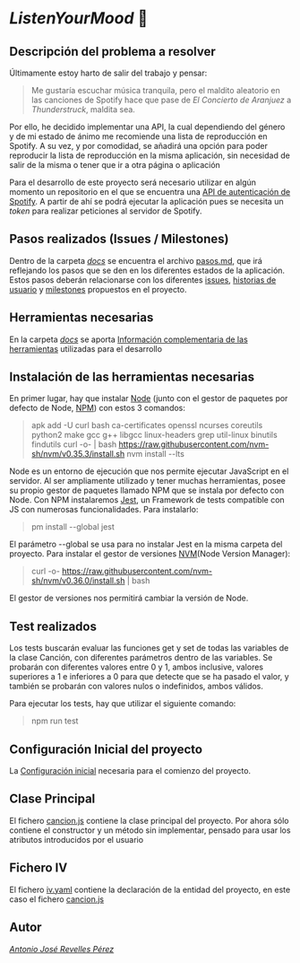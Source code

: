 # *ListenYourMood* :musical_note:

## Descripción del problema a resolver
Últimamente estoy harto de salir del trabajo y pensar:
  > Me gustaría escuchar música tranquila, pero el maldito aleatorio en las canciones de Spotify hace que pase de *El Concierto de Aranjuez* a *Thunderstruck*, maldita sea.
  
Por ello, he decidido implementar una API, la cual dependiendo del género y de mi estado de ánimo me recomiende una lista de reproducción en Spotify.
A su vez, y por comodidad, se añadirá una opción para poder reproducir la lista de reproducción en la misma aplicación, sin necesidad de salir de la misma o tener que ir a otra página o aplicación

Para el desarrollo de este proyecto será necesario utilizar en algún momento un repositorio en el que se encuentra una [API de autenticación de Spotify](https://github.com/spotify/web-api-auth-examples). A partir de ahí se podrá ejecutar la aplicación pues se necesita un *token* para realizar peticiones al servidor de Spotify.

## Pasos realizados (Issues / Milestones)

Dentro de la carpeta *[docs](https://github.com/AntonioRev/ListenYourMood/tree/master/docs)* se encuentra el archivo [pasos.md](https://github.com/AntonioRev/ListenYourMood/blob/master/docs/pasos.md), que irá reflejando los pasos que se den en los diferentes estados de la aplicación. Estos pasos deberán relacionarse con los diferentes [issues](https://github.com/AntonioRev/ListenYourMood/issues), [historias de usuario](https://github.com/AntonioRev/ListenYourMood/labels/user-stories) y [milestones](https://github.com/AntonioRev/ListenYourMood/milestones) propuestos en el proyecto.

## Herramientas necesarias
En la carpeta *[docs](https://github.com/AntonioRev/ListenYourMood/tree/master/docs)* se aporta [Información complementaria de las herramientas](https://github.com/AntonioRev/ListenYourMood/blob/master/docs/herramientas.md) utilizadas para el desarrollo

## Instalación de las herramientas necesarias
En primer lugar, hay que instalar [Node](https://nodejs.org/en/) (junto con el gestor de paquetes por defecto de Node, [NPM](https://www.npmjs.com/get-npm)) con estos 3 comandos:

  > apk add -U curl bash ca-certificates openssl ncurses coreutils python2 make gcc g++ libgcc linux-headers grep util-linux binutils findutils
  > curl -o- | bash https://raw.githubusercontent.com/nvm-sh/nvm/v0.35.3/install.sh
  > nvm install --lts

Node es un entorno de ejecución que nos permite ejecutar JavaScript en el servidor. Al ser ampliamente utilizado y tener muchas herramientas, posee su propio gestor de paquetes llamado NPM que se instala por defecto con Node. Con NPM instalaremos [Jest](https://jestjs.io/en/), un Framework de tests compatible con JS con numerosas funcionalidades. Para instalarlo:

  > pm install --global jest

El parámetro --global se usa para no instalar Jest en la misma carpeta del proyecto.
Para instalar el gestor de versiones [NVM](https://github.com/nvm-sh/nvm#installing-and-updating)(Node Version Manager):

  > curl -o- https://raw.githubusercontent.com/nvm-sh/nvm/v0.36.0/install.sh | bash

El gestor de versiones nos permitirá cambiar la versión de Node.

## Test realizados
Los tests buscarán evaluar las funciones get y set de todas las variables de la clase Canción, con diferentes parámetros dentro de las variables.
Se probarán con diferentes valores entre 0 y 1, ambos inclusive, valores superiores a 1 e inferiores a 0 para que detecte que se ha pasado el valor, y también se probarán con valores nulos o indefinidos, ambos válidos.

Para ejecutar los tests, hay que utilizar el siguiente comando:

  > npm run test

## Configuración Inicial del proyecto
La [Configuración inicial](https://github.com/AntonioRev/ListenYourMood/blob/master/docs/ConfiguracionInicial.md) necesaria para el comienzo del proyecto.

## Clase Principal
El fichero [cancion.js](https://github.com/AntonioRev/ListenYourMood/blob/master/src/cancion.js) contiene la clase principal del proyecto. Por ahora sólo contiene el constructor y un método sin implementar, pensado para usar los atributos introducidos por el usuario

## Fichero IV
El fichero [iv.yaml](https://github.com/AntonioRev/ListenYourMood/blob/master/iv.yaml) contiene la declaración de la entidad del proyecto, en este caso el fichero [cancion.js](https://github.com/AntonioRev/ListenYourMood/blob/master/src/cancion.js)

## Autor
*[Antonio José Revelles Pérez](https://github.com/AntonioRev)*

